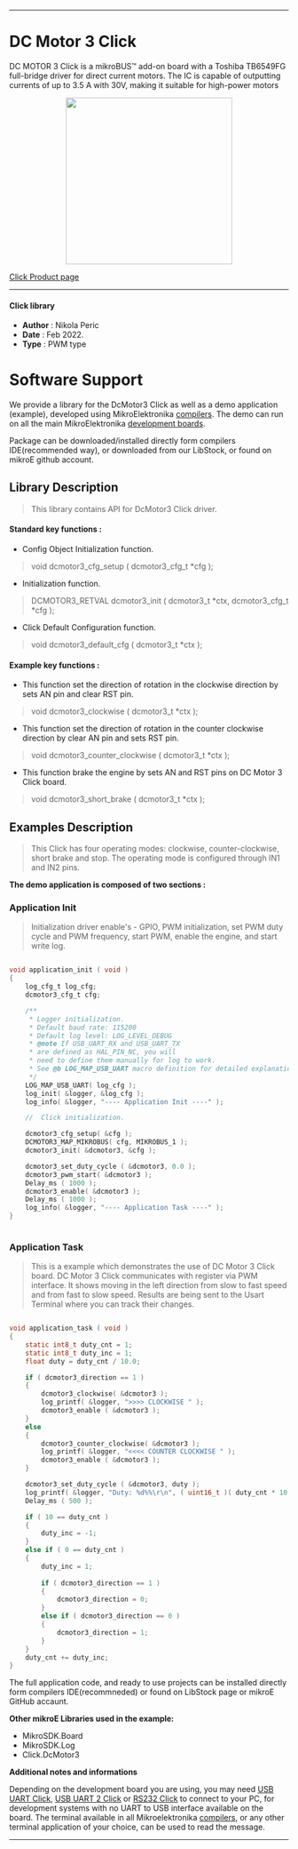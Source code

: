 
---
# DC Motor 3 Click

DC MOTOR 3 Click is a mikroBUS™ add-on board with a Toshiba TB6549FG full-bridge driver for direct current motors. The IC is capable of outputting currents of up to 3.5 A with 30V, making it suitable for high-power motors

<p align="center">
  <img src="https://download.mikroe.com/images/click_for_ide/dcmotor3_click.png" height=300px>
</p>

[Click Product page](https://www.mikroe.com/dc-motor-3-click)

---


#### Click library 

- **Author**        : Nikola Peric
- **Date**          : Feb 2022.
- **Type**          : PWM type


# Software Support

We provide a library for the DcMotor3 Click 
as well as a demo application (example), developed using MikroElektronika 
[compilers](https://shop.mikroe.com/compilers). 
The demo can run on all the main MikroElektronika [development boards](https://shop.mikroe.com/development-boards).

Package can be downloaded/installed directly form compilers IDE(recommended way), or downloaded from our LibStock, or found on mikroE github account. 

## Library Description

> This library contains API for DcMotor3 Click driver.

#### Standard key functions :

- Config Object Initialization function.
> void dcmotor3_cfg_setup ( dcmotor3_cfg_t *cfg ); 
 
- Initialization function.
> DCMOTOR3_RETVAL dcmotor3_init ( dcmotor3_t *ctx, dcmotor3_cfg_t *cfg );

- Click Default Configuration function.
> void dcmotor3_default_cfg ( dcmotor3_t *ctx );


#### Example key functions :

- This function set the direction of rotation in the clockwise direction by sets AN pin and clear RST pin.
> void dcmotor3_clockwise ( dcmotor3_t *ctx );
 
- This function set the direction of rotation in the counter clockwise direction by clear AN pin and sets RST pin.
> void dcmotor3_counter_clockwise ( dcmotor3_t *ctx );

- This function brake the engine by sets AN and RST pins on DC Motor 3 Click board.
> void dcmotor3_short_brake ( dcmotor3_t *ctx );

## Examples Description

> This Click  has four operating modes: clockwise, counter-clockwise, short brake and stop. 
> The operating mode is configured through IN1 and IN2 pins. 

**The demo application is composed of two sections :**

### Application Init 

> Initialization driver enable's - GPIO,
> PWM initialization, set PWM duty cycle and PWM frequency, start PWM, enable the engine, and start write log.

```c

void application_init ( void )
{
    log_cfg_t log_cfg;
    dcmotor3_cfg_t cfg;

    /** 
     * Logger initialization.
     * Default baud rate: 115200
     * Default log level: LOG_LEVEL_DEBUG
     * @note If USB_UART_RX and USB_UART_TX 
     * are defined as HAL_PIN_NC, you will 
     * need to define them manually for log to work. 
     * See @b LOG_MAP_USB_UART macro definition for detailed explanation.
     */
    LOG_MAP_USB_UART( log_cfg );
    log_init( &logger, &log_cfg );
    log_info( &logger, "---- Application Init ----" );

    //  Click initialization.

    dcmotor3_cfg_setup( &cfg );
    DCMOTOR3_MAP_MIKROBUS( cfg, MIKROBUS_1 );
    dcmotor3_init( &dcmotor3, &cfg );

    dcmotor3_set_duty_cycle ( &dcmotor3, 0.0 );
    dcmotor3_pwm_start( &dcmotor3 );
    Delay_ms ( 1000 );
    dcmotor3_enable( &dcmotor3 );
    Delay_ms ( 1000 );
    log_info( &logger, "---- Application Task ----" );
}
  
```

### Application Task

>  This is a example which demonstrates the use of DC Motor 3 Click board.
>  DC Motor 3 Click communicates with register via PWM interface.
>  It shows moving in the left direction from slow to fast speed
>  and from fast to slow speed.
>  Results are being sent to the Usart Terminal where you can track their changes.

```c

void application_task ( void )
{    
    static int8_t duty_cnt = 1;
    static int8_t duty_inc = 1;
    float duty = duty_cnt / 10.0;

    if ( dcmotor3_direction == 1 )
    {
        dcmotor3_clockwise( &dcmotor3 );
        log_printf( &logger, ">>>> CLOCKWISE " );
        dcmotor3_enable ( &dcmotor3 );
    }
    else
    {
        dcmotor3_counter_clockwise( &dcmotor3 );
        log_printf( &logger, "<<<< COUNTER CLOCKWISE " );
        dcmotor3_enable ( &dcmotor3 );
    }

    dcmotor3_set_duty_cycle ( &dcmotor3, duty );
    log_printf( &logger, "Duty: %d%%\r\n", ( uint16_t )( duty_cnt * 10 ) );
    Delay_ms ( 500 );

    if ( 10 == duty_cnt ) 
    {
        duty_inc = -1;
    }
    else if ( 0 == duty_cnt ) 
    {
        duty_inc = 1;
                
        if ( dcmotor3_direction == 1 )
        {
            dcmotor3_direction = 0;
        }
        else if ( dcmotor3_direction == 0 )
        {
            dcmotor3_direction = 1;
        }
    }
    duty_cnt += duty_inc;
} 

```

The full application code, and ready to use projects can be  installed directly form compilers IDE(recommneded) or found on LibStock page or mikroE GitHub accaunt.

**Other mikroE Libraries used in the example:** 

- MikroSDK.Board
- MikroSDK.Log
- Click.DcMotor3

**Additional notes and informations**

Depending on the development board you are using, you may need 
[USB UART Click](https://shop.mikroe.com/usb-uart-click), 
[USB UART 2 Click](https://shop.mikroe.com/usb-uart-2-click) or 
[RS232 Click](https://shop.mikroe.com/rs232-click) to connect to your PC, for 
development systems with no UART to USB interface available on the board. The 
terminal available in all Mikroelektronika 
[compilers](https://shop.mikroe.com/compilers), or any other terminal application 
of your choice, can be used to read the message.



---
